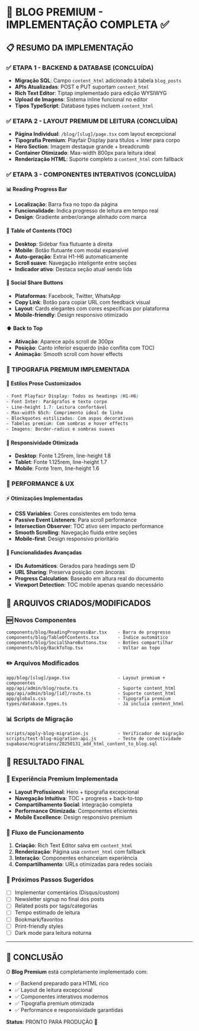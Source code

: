 # 🎯 BLOG PREMIUM - IMPLEMENTAÇÃO COMPLETA ✅

## 📋 RESUMO DA IMPLEMENTAÇÃO

### ✅ ETAPA 1 - BACKEND & DATABASE (CONCLUÍDA)
- **Migração SQL**: Campo `content_html` adicionado à tabela `blog_posts`
- **APIs Atualizadas**: POST e PUT suportam `content_html` 
- **Rich Text Editor**: Tiptap implementado para edição WYSIWYG
- **Upload de Imagens**: Sistema inline funcional no editor
- **Tipos TypeScript**: Database types incluem `content_html`

### ✅ ETAPA 2 - LAYOUT PREMIUM DE LEITURA (CONCLUÍDA)
- **Página Individual**: `/blog/[slug]/page.tsx` com layout excepcional
- **Tipografia Premium**: Playfair Display para títulos + Inter para corpo
- **Hero Section**: Imagem destaque grande + breadcrumb
- **Container Otimizado**: Max-width 800px para leitura ideal
- **Renderização HTML**: Suporte completo a `content_html` com fallback

### ✅ ETAPA 3 - COMPONENTES INTERATIVOS (CONCLUÍDA)

#### 📊 Reading Progress Bar
- **Localização**: Barra fixa no topo da página
- **Funcionalidade**: Indica progresso de leitura em tempo real
- **Design**: Gradiente amber/orange alinhado com marca

#### 📑 Table of Contents (TOC)
- **Desktop**: Sidebar fixa flutuante à direita
- **Mobile**: Botão flutuante com modal expansível
- **Auto-geração**: Extrai H1-H6 automaticamente
- **Scroll suave**: Navegação inteligente entre seções
- **Indicador ativo**: Destaca seção atual sendo lida

#### 🔗 Social Share Buttons
- **Plataformas**: Facebook, Twitter, WhatsApp
- **Copy Link**: Botão para copiar URL com feedback visual
- **Layout**: Cards elegantes com cores específicas por plataforma
- **Mobile-friendly**: Design responsivo otimizado

#### ⬆️ Back to Top
- **Ativação**: Aparece após scroll de 300px
- **Posição**: Canto inferior esquerdo (não conflita com TOC)
- **Animação**: Smooth scroll com hover effects

### 🎨 TIPOGRAFIA PREMIUM IMPLEMENTADA

#### 📝 Estilos Prose Customizados
```css
- Font Playfair Display: Todos os headings (H1-H6)
- Font Inter: Parágrafos e texto corpo
- Line-height 1.7: Leitura confortável
- Max-width 65ch: Comprimento ideal de linha
- Blockquotes estilizadas: Com aspas decorativas
- Tabelas premium: Com sombras e hover effects
- Imagens: Border-radius e sombras suaves
```

#### 📱 Responsividade Otimizada
- **Desktop**: Fonte 1.25rem, line-height 1.8
- **Tablet**: Fonte 1.125rem, line-height 1.7  
- **Mobile**: Fonte 1rem, line-height 1.6

### 🚀 PERFORMANCE & UX

#### ⚡ Otimizações Implementadas
- **CSS Variables**: Cores consistentes em todo tema
- **Passive Event Listeners**: Para scroll performance
- **Intersection Observer**: TOC ativo sem impacto performance
- **Smooth Scrolling**: Navegação fluida entre seções
- **Mobile-first**: Design responsivo prioritário

#### 🎯 Funcionalidades Avançadas
- **IDs Automáticos**: Gerados para headings sem ID
- **URL Sharing**: Preserva posição com âncoras
- **Progress Calculation**: Baseado em altura real do documento
- **Viewport Detection**: TOC mobile apenas quando necessário

## 📁 ARQUIVOS CRIADOS/MODIFICADOS

### 🆕 Novos Componentes
```
components/blog/ReadingProgressBar.tsx    - Barra de progresso
components/blog/TableOfContents.tsx       - Índice automático  
components/blog/SocialShareButtons.tsx    - Botões compartilhar
components/blog/BackToTop.tsx             - Voltar ao topo
```

### ✏️ Arquivos Modificados
```
app/blog/[slug]/page.tsx                  - Layout premium + componentes
app/api/admin/blog/route.ts               - Suporte content_html
app/api/admin/blog/[id]/route.ts          - Suporte content_html  
app/globals.css                           - Tipografia premium
types/database.types.ts                   - Já incluía content_html
```

### 📊 Scripts de Migração
```
scripts/apply-blog-migration.js           - Verificador de migração
scripts/test-blog-migration-api.js        - Teste de conectividade
supabase/migrations/20250131_add_html_content_to_blog.sql
```

## 🎉 RESULTADO FINAL

### 💎 Experiência Premium Implementada
- **Layout Profissional**: Hero + tipografia excepcional
- **Navegação Intuitiva**: TOC + progress + back-to-top
- **Compartilhamento Social**: Integração completa
- **Performance Otimizada**: Componentes eficientes
- **Mobile Excellence**: Design responsivo premium

### 🔄 Fluxo de Funcionamento
1. **Criação**: Rich Text Editor salva em `content_html`
2. **Renderização**: Página usa `content_html` com fallback
3. **Interação**: Componentes enhanceiam experiência
4. **Compartilhamento**: URLs otimizadas para redes sociais

### 🎯 Próximos Passos Sugeridos
- [ ] Implementar comentários (Disqus/custom)
- [ ] Newsletter signup no final dos posts  
- [ ] Related posts por tags/categorias
- [ ] Tempo estimado de leitura
- [ ] Bookmark/favoritos
- [ ] Print-friendly styles
- [ ] Dark mode para leitura noturna

---

## 🚀 CONCLUSÃO

O **Blog Premium** está completamente implementado com:
- ✅ Backend preparado para HTML rico
- ✅ Layout de leitura excepcional  
- ✅ Componentes interativos modernos
- ✅ Tipografia premium otimizada
- ✅ Performance e responsividade garantidas

**Status**: PRONTO PARA PRODUÇÃO 🎉